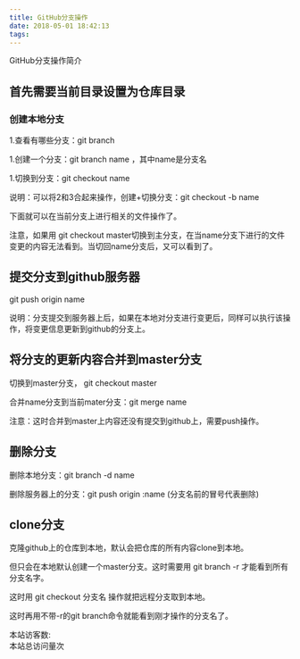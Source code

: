 ```yaml
---
title: GitHub分支操作
date: 2018-05-01 18:42:13
tags:
---
```


GitHub分支操作简介
<!-- more -->

## 首先需要当前目录设置为仓库目录

### 创建本地分支

1.查看有哪些分支：git branch

1.创建一个分支：git branch name  ，其中name是分支名

1.切换到分支：git checkout name

说明：可以将2和3合起来操作，创建+切换分支：git checkout -b name

下面就可以在当前分支上进行相关的文件操作了。

注意，如果用 git checkout master切换到主分支，在当name分支下进行的文件变更的内容无法看到。当切回name分支后，又可以看到了。



## 提交分支到github服务器

git push origin name

说明：分支提交到服务器上后，如果在本地对分支进行变更后，同样可以执行该操作，将变更信息更新到github的分支上。



## 将分支的更新内容合并到master分支

切换到master分支， git checkout master

合并name分支到当前mater分支：git merge name

注意：这时合并到master上内容还没有提交到github上，需要push操作。



## 删除分支

删除本地分支：git branch -d name

删除服务器上的分支：git push origin :name   (分支名前的冒号代表删除)



## clone分支

克隆github上的仓库到本地，默认会把仓库的所有内容clone到本地。

但只会在本地默认创建一个master分支。这时需要用 git branch -r 才能看到所有分支名字。

这时用 git checkout 分支名 操作就把远程分支取到本地。

这时再用不带-r的git branch命令就能看到刚才操作的分支名了。


<!-- 统计访问该博客次数 -->
<div class="powered-by">
<i class="fa fa-user-md"></i><span id="busuanzi_container_site_uv">
  本站访客数:<span id="busuanzi_value_site_uv"></span>
</span>
</div>

<!-- 统计访问该博客总次数 -->
<span id="busuanzi_container_site_pv">
    本站总访问量<span id="busuanzi_value_site_pv"></span>次
</span>